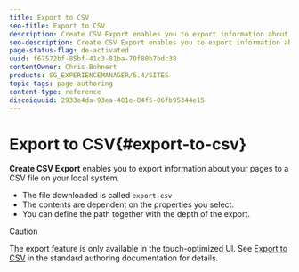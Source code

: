 ```yaml
---
title: Export to CSV
seo-title: Export to CSV
description: Create CSV Export enables you to export information about your pages to a CSV file on your local system.
seo-description: Create CSV Export enables you to export information about your pages to a CSV file on your local system.
page-status-flag: de-activated
uuid: f67572bf-85bf-41c3-81ba-70f80b7bdc38
contentOwner: Chris Bohnert
products: SG_EXPERIENCEMANAGER/6.4/SITES
topic-tags: page-authoring
content-type: reference
discoiquuid: 2933e4da-93ea-481e-84f5-06fb95344e15
---
```


# Export to CSV{#export-to-csv}

**Create CSV Export** enables you to export information about your pages to a CSV file on your local system.

* The file downloaded is called `export.csv`
* The contents are dependent on the properties you select.
* You can define the path together with the depth of the export.

>[!CAUTION]
>
>The export feature is only available in the touch-optimized UI. See [Export to CSV](/help/sites/authoring/using/csv-export.md) in the standard authoring documentation for details.

